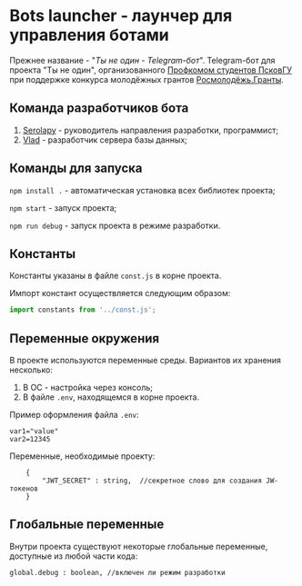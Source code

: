 # Bots launcher - лаунчер для управления ботами
Прежнее название - "_Ты не один - Telegram-бот_". Telegram-бот для проекта "Ты не один", организованного [Профкомом студентов ПсковГУ](https://vk.com/studprofcom_pskovgu) при поддержке конкурса молодёжных грантов [Росмолодёжь.Гранты](https://vk.com/rosmolodez.grants).

## Команда разработчиков бота
1. [Serolapy](https://github.com/Serolapy) - руководитель направления разработки, программист;
2. [Vlad](https://github.com/krosh-id) - разработчик сервера базы данных;

## Команды для запуска
`npm install .` - автоматическая установка всех библиотек проекта;

`npm start` - запуск проекта;

`npm run debug` - запуск проекта в режиме разработки.


## Константы
Константы указаны в файле `const.js` в корне проекта. 

Импорт констант осуществляется следующим образом:

```js
import constants from '../const.js';
```


## Переменные окружения
В проекте используются переменные среды. Вариантов их хранения несколько:

1. В ОС - настройка через консоль;
2. В файле `.env`, находящемся в корне проекта.

Пример оформления файла `.env`:
```JS
var1="value"
var2=12345
```

Переменные, необходимые проекту:
```JS
	{
		"JWT_SECRET" : string,	//секретное слово для создания JW-токенов
	}
```

## Глобальные переменные
Внутри проекта существуют некоторые глобальные переменные, доступные из любой части кода:
```
global.debug : boolean, //включен ли режим разработки
```